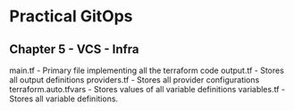 # Practical GitOps

## Chapter 5 - VCS - Infra

main.tf - Primary file implementing all the terraform code
output.tf - Stores all output definitions
providers.tf - Stores all provider configurations
terraform.auto.tfvars - Stores values of all variable definitions
variables.tf - Stores all variable definitions.